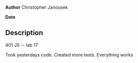 **Author** Christopher Janousek

**Date**

## Description
401 JS -- lab 17

Took yesterdays code. Created more tests. Everything works
